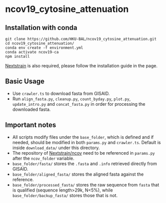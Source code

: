 # ncov19_cytosine_attenuation

## Installation with conda

 ```
 git clone https://github.com/HKU-BAL/ncov19_cytosine_attenuation.git
 cd ncov19_cytosine_attenuation/
 conda env create -f environment.yml
 conda activate ncov19-ca
 npm install
 ```
 
 [Nextstrain](https://github.com/nextstrain/ncov) is also required, please follow the installation guide in the page.

## Basic Usage

 - Use `crawler.ts` to download fasta from GISAID.
 - Run `align_fasta.py`, `cleanup.py`, `count_byday.py`, `plot.py`, `update_intro.py` and `concat_fasta.py` in order for processing the downloaded fasta.

## Important notes

 - All scripts modify files under the `base_folder`, which is defined and if needed, should be modified in both `params.py` and `crawler.ts`. Default is inside `download_data/` under this directory.
 - The repository of [Nextstrain/ncov](https://github.com/nextstrain/ncov) need to be referenced in `params.py` after the `ncov_folder` variable.
 - `base_folder/fasta/` stores the `.fasta` and `.info` retrieved directly from GISAID.
 - `base_folder/aligned_fasta/` stores the aligned fasta against the reference.
 - `base_folder/processed_fasta/` stores the raw sequence from `fasta` that is qualified (sequence length>29k, N<5%), while `base_folder/backup_fasta/` stores those that is not.
